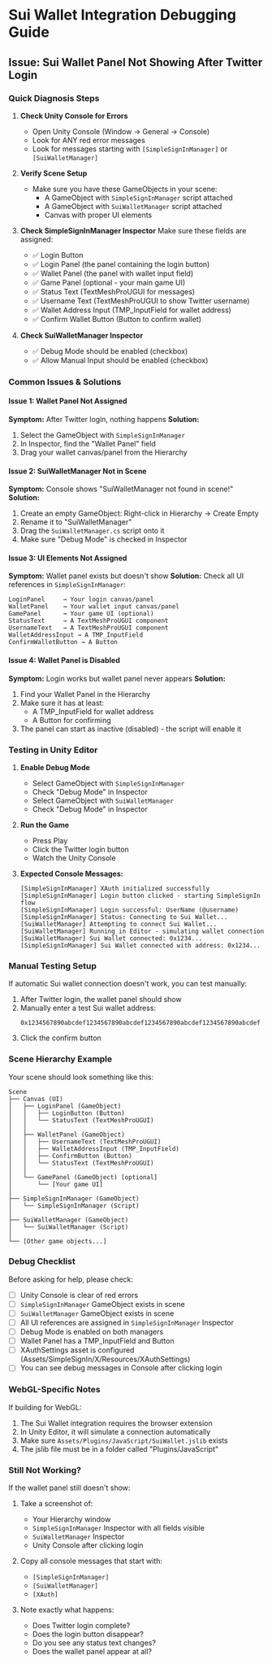 # Sui Wallet Integration Debugging Guide

## Issue: Sui Wallet Panel Not Showing After Twitter Login

### Quick Diagnosis Steps

1. **Check Unity Console for Errors**
   - Open Unity Console (Window → General → Console)
   - Look for ANY red error messages
   - Look for messages starting with `[SimpleSignInManager]` or `[SuiWalletManager]`

2. **Verify Scene Setup**
   - Make sure you have these GameObjects in your scene:
     - A GameObject with `SimpleSignInManager` script attached
     - A GameObject with `SuiWalletManager` script attached
     - Canvas with proper UI elements

3. **Check SimpleSignInManager Inspector**
   Make sure these fields are assigned:
   - ✅ Login Button
   - ✅ Login Panel (the panel containing the login button)
   - ✅ Wallet Panel (the panel with wallet input field)
   - ✅ Game Panel (optional - your main game UI)
   - ✅ Status Text (TextMeshProUGUI for messages)
   - ✅ Username Text (TextMeshProUGUI to show Twitter username)
   - ✅ Wallet Address Input (TMP_InputField for wallet address)
   - ✅ Confirm Wallet Button (Button to confirm wallet)

4. **Check SuiWalletManager Inspector**
   - ✅ Debug Mode should be enabled (checkbox)
   - ✅ Allow Manual Input should be enabled (checkbox)

### Common Issues & Solutions

#### Issue 1: Wallet Panel Not Assigned
**Symptom:** After Twitter login, nothing happens
**Solution:**
1. Select the GameObject with `SimpleSignInManager`
2. In Inspector, find the "Wallet Panel" field
3. Drag your wallet canvas/panel from the Hierarchy

#### Issue 2: SuiWalletManager Not in Scene
**Symptom:** Console shows "SuiWalletManager not found in scene!"
**Solution:**
1. Create an empty GameObject: Right-click in Hierarchy → Create Empty
2. Rename it to "SuiWalletManager"
3. Drag the `SuiWalletManager.cs` script onto it
4. Make sure "Debug Mode" is checked in Inspector

#### Issue 3: UI Elements Not Assigned
**Symptom:** Wallet panel exists but doesn't show
**Solution:**
Check all UI references in `SimpleSignInManager`:
```
LoginPanel     → Your login canvas/panel
WalletPanel    → Your wallet input canvas/panel
GamePanel      → Your game UI (optional)
StatusText     → A TextMeshProUGUI component
UsernameText   → A TextMeshProUGUI component
WalletAddressInput → A TMP_InputField
ConfirmWalletButton → A Button
```

#### Issue 4: Wallet Panel is Disabled
**Symptom:** Login works but wallet panel never appears
**Solution:**
1. Find your Wallet Panel in the Hierarchy
2. Make sure it has at least:
   - A TMP_InputField for wallet address
   - A Button for confirming
3. The panel can start as inactive (disabled) - the script will enable it

### Testing in Unity Editor

1. **Enable Debug Mode**
   - Select GameObject with `SimpleSignInManager`
   - Check "Debug Mode" in Inspector
   - Select GameObject with `SuiWalletManager`
   - Check "Debug Mode" in Inspector

2. **Run the Game**
   - Press Play
   - Click the Twitter login button
   - Watch the Unity Console

3. **Expected Console Messages:**
   ```
   [SimpleSignInManager] XAuth initialized successfully
   [SimpleSignInManager] Login button clicked - starting SimpleSignIn flow
   [SimpleSignInManager] Login successful: UserName (@username)
   [SimpleSignInManager] Status: Connecting to Sui Wallet...
   [SuiWalletManager] Attempting to connect Sui Wallet...
   [SuiWalletManager] Running in Editor - simulating wallet connection
   [SuiWalletManager] Sui Wallet connected: 0x1234...
   [SimpleSignInManager] Sui Wallet connected with address: 0x1234...
   ```

### Manual Testing Setup

If automatic Sui wallet connection doesn't work, you can test manually:

1. After Twitter login, the wallet panel should show
2. Manually enter a test Sui wallet address:
   ```
   0x1234567890abcdef1234567890abcdef1234567890abcdef1234567890abcdef
   ```
3. Click the confirm button

### Scene Hierarchy Example

Your scene should look something like this:

```
Scene
├── Canvas (UI)
│   ├── LoginPanel (GameObject)
│   │   ├── LoginButton (Button)
│   │   └── StatusText (TextMeshProUGUI)
│   │
│   ├── WalletPanel (GameObject)
│   │   ├── UsernameText (TextMeshProUGUI)
│   │   ├── WalletAddressInput (TMP_InputField)
│   │   ├── ConfirmButton (Button)
│   │   └── StatusText (TextMeshProUGUI)
│   │
│   └── GamePanel (GameObject) [optional]
│       └── [Your game UI]
│
├── SimpleSignInManager (GameObject)
│   └── SimpleSignInManager (Script)
│
├── SuiWalletManager (GameObject)
│   └── SuiWalletManager (Script)
│
└── [Other game objects...]
```

### Debug Checklist

Before asking for help, please check:

- [ ] Unity Console is clear of red errors
- [ ] `SimpleSignInManager` GameObject exists in scene
- [ ] `SuiWalletManager` GameObject exists in scene
- [ ] All UI references are assigned in `SimpleSignInManager` Inspector
- [ ] Debug Mode is enabled on both managers
- [ ] Wallet Panel has a TMP_InputField and Button
- [ ] XAuthSettings asset is configured (Assets/SimpleSignIn/X/Resources/XAuthSettings)
- [ ] You can see debug messages in Console after clicking login

### WebGL-Specific Notes

If building for WebGL:
1. The Sui Wallet integration requires the browser extension
2. In Unity Editor, it will simulate a connection automatically
3. Make sure `Assets/Plugins/JavaScript/SuiWallet.jslib` exists
4. The jslib file must be in a folder called "Plugins/JavaScript"

### Still Not Working?

If the wallet panel still doesn't show:

1. Take a screenshot of:
   - Your Hierarchy window
   - `SimpleSignInManager` Inspector with all fields visible
   - `SuiWalletManager` Inspector
   - Unity Console after clicking login

2. Copy all console messages that start with:
   - `[SimpleSignInManager]`
   - `[SuiWalletManager]`
   - `[XAuth]`

3. Note exactly what happens:
   - Does Twitter login complete?
   - Does the login button disappear?
   - Do you see any status text changes?
   - Does the wallet panel appear at all?



